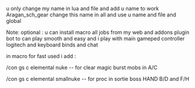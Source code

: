u only change my name in lua and file and add u name to work 
Aragan_sch_gear  change this name in all and use u name and file and global

Note: optional : u can install macro all jobs from my web and addons plugin bot
to can play smooth and easy and i play with main gameped controller logitech and 
keyboard binds and chat 

in macro for fast used i add :

/con gs c elemental nuke -- for clear magic burst mobs in A/C

/con gs c elemental smallnuke -- for proc in sortie boss HAND B/D and F/H
